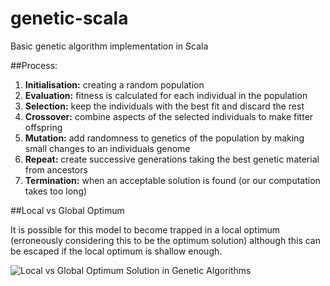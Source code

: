 # genetic-scala

Basic genetic algorithm implementation in Scala

##Process:

1. **Initialisation:** creating a random population
2. **Evaluation:** fitness is calculated for each individual in the population
3. **Selection:** keep the individuals with the best fit and discard the rest
4. **Crossover:** combine aspects of the selected individuals to make fitter offspring
5. **Mutation:** add randomness to genetics of the population by making small changes to an individuals genome
6. **Repeat:** create successive generations taking the best genetic material from ancestors
7. **Termination:** when an acceptable solution is found (or our computation takes too long)

##Local vs Global Optimum

It is possible for this model to become trapped in a local optimum (erroneously considering this to be the optimum solution) although this can be escaped if the local optimum is shallow enough.

![Local vs Global Optimum Solution in Genetic Algorithms](https://www.evernote.com/shard/s316/sh/0f88f651-5397-4637-963a-74cd207bc983/841789b23de4f449/res/8f55cf59-5434-4fca-ba86-9107dc027835/Screen%20Shot%202015-06-26%20at%2014.25.37.png?resizeSmall&width=832)
